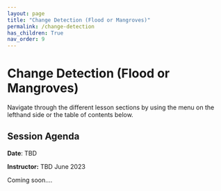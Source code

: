 ```yaml
---
layout: page
title: "Change Detection (Flood or Mangroves)"
permalink: /change-detection
has_children: True
nav_order: 9
---
```


# Change Detection (Flood or Mangroves)
Navigate through the different lesson sections by using the menu on the lefthand side or the table of contents below.

## Session Agenda
**Date**: TBD  

**Instructor:** TBD June 2023

Coming soon....